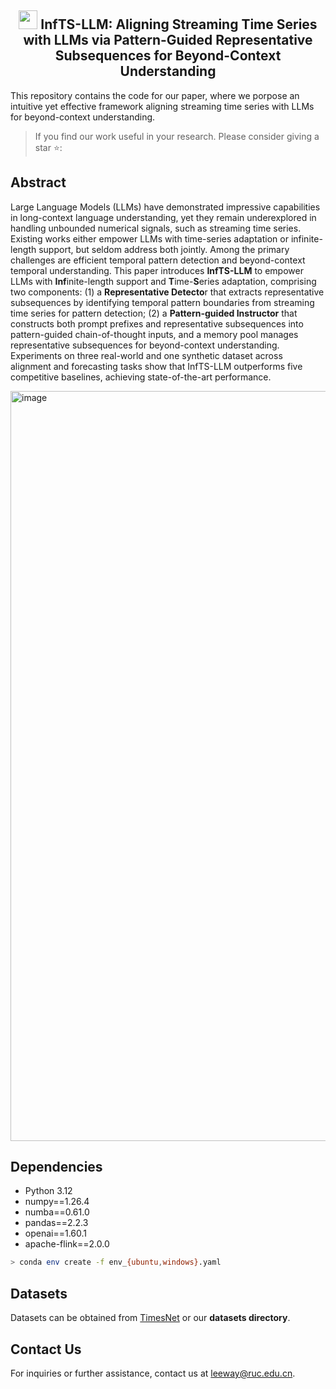 <div align="center">
  <h2><b> <img src="https://github.com/user-attachments/assets/d275986b-27c3-4462-afd7-5c58a836a0b8" style="width:30px;height:30px;"> InfTS-LLM: Aligning Streaming Time Series with LLMs via Pattern-Guided Representative Subsequences for Beyond-Context Understanding </b></h2>
</div>

This repository contains the code for our paper, where we porpose an intuitive yet effective framework aligning streaming time series with LLMs for beyond-context understanding.

> If you find our work useful in your research. Please consider giving a star ⭐:

## Abstract
Large Language Models (LLMs) have demonstrated impressive capabilities in long-context language understanding, yet they remain underexplored in handling unbounded numerical signals, such as streaming time series. Existing works either empower LLMs with time-series adaptation or infinite-length support, but seldom address both jointly. Among the primary challenges are efficient temporal pattern detection and beyond-context temporal understanding. This paper introduces **InfTS-LLM** to empower LLMs with **Inf**inite-length support and **T**ime-**S**eries adaptation, comprising two components: (1) a **Representative Detecto**r that extracts representative subsequences by identifying temporal pattern boundaries from streaming time series for pattern detection; (2) a **Pattern-guided Instructor** that constructs both prompt prefixes and representative subsequences into pattern-guided chain-of-thought inputs, and a memory pool manages representative subsequences for beyond-context understanding. Experiments on three real-world and one synthetic dataset across alignment and forecasting tasks show that InfTS-LLM outperforms five competitive baselines, achieving state-of-the-art performance. 

<p align="left">
  <img width="1200" alt="image" src="https://github.com/user-attachments/assets/2e3664f9-b2c0-4432-b248-259c57980276" />
</p>

## Dependencies

* Python 3.12
* numpy==1.26.4
* numba==0.61.0
* pandas==2.2.3
* openai==1.60.1
* apache-flink==2.0.0

```bash
> conda env create -f env_{ubuntu,windows}.yaml
```

## Datasets
Datasets can be obtained from [TimesNet](https://drive.google.com/drive/folders/13Cg1KYOlzM5C7K8gK8NfC-F3EYxkM3D2) or our **datasets directory**.

## Contact Us
For inquiries or further assistance, contact us at [leeway@ruc.edu.cn](mailto:leeway@ruc.edu.cn).
